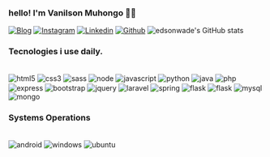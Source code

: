 ### hello! I'm Vanilson Muhongo ✋🏾
[![Blog](https://img.shields.io/website?label=edsonwade.com&style=for-the-badge&url=https://github.com/edsonwade/)](https://github.com/edsonwade)
[![Instagram](https://img.shields.io/badge/Instagram-E4405F?style=for-the-badge&logo=instagram&logoColor=white)](https://instagram.com/edsonwade)
[![Linkedin](https://img.shields.io/badge/LinkedIn-0077B5?style=for-the-badge&logo=linkedin&logoColor=white)](https://linkedin.com/in/vanilson-muhongo-developer)
[![Github](https://img.shields.io/badge/GitHub-100000?style=for-the-badge&logo=github&logoColor=white)](https://github.com/edsonwade)
![edsonwade's GitHub stats](https://github-readme-stats.vercel.app/api?username=edsonwade&show_icons=true&theme=dracula)


### Tecnologies i use daily.
<div style="display:iline_block"><br/>
<img align="center" alt="html5" src="https://img.shields.io/badge/HTML5-E34F26?style=for-the-badge&logo=html5&logoColor=white"/>
<img align="center" alt="css3" src="https://img.shields.io/badge/CSS3-1572B6?style=for-the-badge&logo=css3&logoColor=white"/>
<img align="center" alt="sass" src="https://img.shields.io/badge/Sass-CC6699?style=for-the-badge&logo=sass&logoColor=white"/>
<img align="center" alt="node" src="https://img.shields.io/badge/Node.js-43853D?style=for-the-badge&logo=node.js&logoColor=white"/>
<img align="center" alt="javascript" src="https://img.shields.io/badge/JavaScript-323330?style=for-the-badge&logo=javascript&logoColor=F7DF1E"/>
<img align="center" alt="python" src="https://img.shields.io/badge/Python-14354C?style=for-the-badge&logo=python&logoColor=white"/>
<img align="center" alt="java" src="https://img.shields.io/badge/Java-ED8B00?style=for-the-badge&logo=java&logoColor=white"/>
<img align="center" alt="php" src="https://img.shields.io/badge/PHP-777BB4?style=for-the-badge&logo=php&logoColor=white"/>
<img align="center" alt="express" src="https://img.shields.io/badge/Express.js-404D59?style=for-the-badge"/>
<img align="center" alt="bootstrap" src="https://img.shields.io/badge/Bootstrap-563D7C?style=for-the-badge&logo=bootstrap&logoColor=white"/>
<img align="center" alt="jquery" src="https://img.shields.io/badge/jQuery-0769AD?style=for-the-badge&logo=jquery&logoColor=white"/>
<img align="center" alt="laravel" src="https://img.shields.io/badge/Laravel-FF2D20?style=for-the-badge&logo=laravel&logoColor=white"/>
<img align="center" alt="spring" src="https://img.shields.io/badge/Spring-6DB33F?style=for-the-badge&logo=spring&logoColor=white"/>
<img align="center" alt="flask" src="https://img.shields.io/badge/Flask-000000?style=for-the-badge&logo=flask&logoColor=white"/>
<img align="center" alt="flask" src="https://img.shields.io/badge/React-20232A?style=for-the-badge&logo=react&logoColor=61DAFB"/>
<img align="center" alt="mysql" src="https://img.shields.io/badge/MySQL-00000F?style=for-the-badge&logo=mysql&logoColor=white"/>
<img align="center" alt="mongo" src="https://img.shields.io/badge/MongoDB-4EA94B?style=for-the-badge&logo=mongodb&logoColor=white"/></div>

### Systems Operations
<div style="display:iline_block"><br/>
<img align="center" alt="android" src="https://img.shields.io/badge/Android-3DDC84?style=for-the-badge&logo=android&logoColor=white"/>
<img align="center" alt="windows" src="https://img.shields.io/badge/Windows-0078D6?style=for-the-badge&logo=windows&logoColor=white"/>
<img align="center" alt="ubuntu" src="https://img.shields.io/badge/Ubuntu-E95420?style=for-the-badge&logo=ubuntu&logoColor=white"/>
</div>

